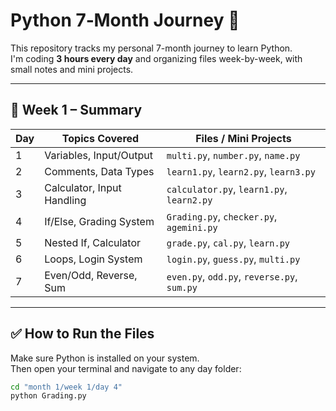 # Python 7‑Month Journey 🐍

This repository tracks my personal 7-month journey to learn Python.  
I'm coding **3 hours every day** and organizing files week-by-week, with small notes and mini projects.

---

## 📅 Week 1 – Summary

| Day | Topics Covered             | Files / Mini Projects                     |
|-----|----------------------------|-------------------------------------------|
| 1   | Variables, Input/Output    | `multi.py`, `number.py`, `name.py`        |
| 2   | Comments, Data Types       | `learn1.py`, `learn2.py`, `learn3.py`     |
| 3   | Calculator, Input Handling | `calculator.py`, `learn1.py`, `learn2.py` |
| 4   | If/Else, Grading System    | `Grading.py`, `checker.py`, `agemini.py`  |
| 5   | Nested If, Calculator      | `grade.py`, `cal.py`, `learn.py`          |
| 6   | Loops, Login System        | `login.py`, `guess.py`, `multi.py`        |
| 7   | Even/Odd, Reverse, Sum     | `even.py`, `odd.py`, `reverse.py`, `sum.py`|

---

## ✅ How to Run the Files

Make sure Python is installed on your system.  
Then open your terminal and navigate to any day folder:

```bash
cd "month 1/week 1/day 4"
python Grading.py
